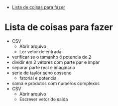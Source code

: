 - [Lista de coisas para fazer](#orgcd70976)



<a id="orgcd70976"></a>

# Lista de coisas para fazer

-   CSV
    -   Abrir arquivo
    -   Ler vetor de entrada
-   verificar se o tamanho é potencia de 2
-   dividir em 2 vetores com parte par e impar
-   separar parte real e imaginaria
-   serie de taylor seno cosseno
    -   fatorial e potencia
-   soma e produtos com numeros complexos
-   CSV
    -   Abrir arquivo
    -   Escrever vetor de saida

